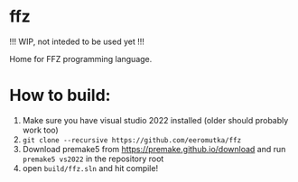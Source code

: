 # ffz

!!! WIP, not inteded to be used yet !!!

Home for FFZ programming language.

# How to build:

1. Make sure you have visual studio 2022 installed (older should probably work too)
2. `git clone --recursive https://github.com/eeromutka/ffz`
3. Download premake5 from https://premake.github.io/download and run `premake5 vs2022` in the repository root
4. open `build/ffz.sln` and hit compile!
